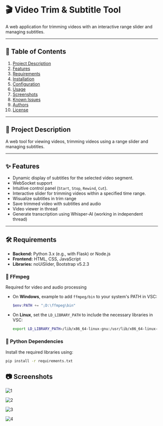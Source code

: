 # 🎬 Video Trim & Subtitle Tool

A web application for trimming videos with an interactive range slider and managing subtitles.

---

## 🚀 **Table of Contents**
1. [Project Description](#-project-description)
2. [Features](#-features)
3. [Requirements](#-requirements)
4. [Installation](#-installation)
5. [Configuration](#-configuration)
6. [Usage](#-usage)
7. [Screenshots](#-screenshots)
8. [Known Issues](#-known-issues)
9. [Authors](#-authors)
10. [License](#-license)

---

## 📖 **Project Description**

A web tool for viewing videos, trimming videos using a range slider and managing subtitles. 

---

## ✨ **Features**

- Dynamic display of subtitles for the selected video segment.
- WebSocket support 
- Intuitive control panel (`Start`, `Stop`, `Rewind`, `Cut`).
- Interactive slider for trimming videos within a specified time range.
- Wisualize subtitles in trim range
- Save trimmed video with subtitles and audio
- Video viewer in thread
- Generate transcription using Whisper-AI (working in independent thread)

---

## 🛠️ **Requirements**

- **Backend:** Python 3.x (e.g., with Flask) or Node.js  
- **Frontend:** HTML, CSS, JavaScript  
- **Libraries:** noUiSlider, Bootstrap v5.2.3

### 🔹 **FFmpeg**
Required for video and audio processing
  - On **Windows**, example to add `ffmpeg/bin` to your system's PATH in VSC:
    ```powershell
    $env:PATH += ";D:\ffmpeg\bin"
    ```
  - On **Linux**, set the `LD_LIBRARY_PATH` to include the necessary libraries in VSC:
    ```bash
    export LD_LIBRARY_PATH=/lib/x86_64-linux-gnu:/usr/lib/x86_64-linux-gnu
    ```

### 🔹 **Python Dependencies**
Install the required libraries using:
```sh
pip install -r requirements.txt
```

## 📷 **Screenshots**



![1](https://github.com/user-attachments/assets/5d9aab88-e6c1-43d0-a7e0-9fee78e5ff35)


![2](https://github.com/user-attachments/assets/f1567af3-672c-47d3-8f32-25d43147d94f)


![3](https://github.com/user-attachments/assets/2f77acdb-ae68-49f7-97d3-231e86fd3047)


![4](https://github.com/user-attachments/assets/38be5c1f-dd5e-4bdc-b0e1-2ddea8587929)

